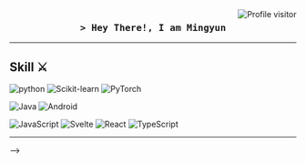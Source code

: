 <a href="https://komarev.com/ghpvc/?username=mingun0112">
  <img align="right" src="https://komarev.com/ghpvc/?username=mingun0112&label=Visitors&color=0e75b6&style=flat" alt="Profile visitor" />
</a>

<h3 align="center">
        <samp>&gt; Hey There!, I am
                <b>Mingyun</b>
        </samp>
</h3>

------------------------------------
## Skill ⚔️
![python](https://img.shields.io/badge/Python-3776AB.svg?&style=for-the-badge&logo=Python&logoColor=yellow)
![Scikit-learn](https://img.shields.io/badge/scikitlearn-F7931E.svg?&style=for-the-badge&logo=scikitlearn&logoColor=blue)
![PyTorch](https://img.shields.io/badge/PyTorch-%23EE4C2C.svg?style=for-the-badge&logo=PyTorch&logoColor=white)


![Java](http://img.shields.io/badge/Java-007396.svg?&style=for-the-badge&logo=Java&logoColor=red)
![Android](http://img.shields.io/badge/Android-3DDC84.svg?&style=for-the-badge&logo=Android&logoColor=white)

![JavaScript](https://img.shields.io/badge/javascript-%23323330.svg?style=for-the-badge&logo=javascript&logoColor=%23F7DF1E)
![Svelte](https://img.shields.io/badge/svelte-%23f1413d.svg?style=for-the-badge&logo=svelte&logoColor=white)
![React](https://img.shields.io/badge/react-%2320232a.svg?style=for-the-badge&logo=react&logoColor=%2361DAFB)
![TypeScript](https://img.shields.io/badge/typescript-%23007ACC.svg?style=for-the-badge&logo=typescript&logoColor=white)

-------------------------------
<!--
###### 2021.03 ~ 2022.02 MLPA 학부연구생

###### 2021.08 한국영상자료원 영화 빅데이터 구축･활용 과제 발굴을 위한 아이디어 공모전 장려상

###### 2021.11 글로벌창업혁신센터 빅데이터를 활용한 스마트 시티 & 캠퍼스 창업 아이디어 공모전 장려상

###### 2022.01 ~ 2022.02 Naver Connect Boostcourse AI Basic 1기

###### 2022.03 DACON 손동작 분류 경진대회 (23/365)

###### 2022.04 ~ DACON Computer Vision 이상치 탐지 알고리즘 경진대회

###### 2022.04 DeepLearning.AI-TensorFlow-Developer 수료

###### 2023.02 모두의아이디어랩 libero

###### 2022.05 ~ Interminds AI Vision Researcher 재직 중

###### 2023.11.28 Furiosa AI Hackaton 우수상
----------------------------------

![snake gif](https://github.com/mingun0112/mingun0112/blob/output/github-contribution-grid-snake.svg)


[![Anurag's github stats](https://github-readme-stats.vercel.app/api?username=mingun0112)](https://github.com/anuraghazra/github-readme-stats)
<!--
**mingun0112/mingun0112** is a ✨ _special_ ✨ repository because its `README.md` (this file) appears on your GitHub profile.


Here are some ideas to get you started:

- 🔭 I’m currently working on ...
- 🌱 I’m currently learning ...
- 👯 I’m looking to collaborate on ...
- 🤔 I’m looking for help with ...
- 💬 Ask me about ...
- 📫 How to reach me: ...
- 😄 Pronouns: ...
- ⚡ Fun fact: ...
-->
-->
